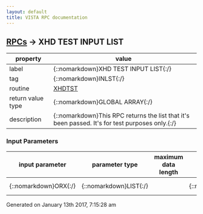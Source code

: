 ```yaml
---
layout: default
title: VISTA RPC documentation
---
```




## [RPCs](TableOfContent.md) &#8594; XHD TEST INPUT LIST 

 property | value 
--- | --- 
 label | {::nomarkdown}XHD TEST INPUT LIST{:/}
 tag | {::nomarkdown}INLST{:/}
 routine | [XHDTST](http://code.osehra.org/dox/Routine_XHDTST_source.html)
 return value type | {::nomarkdown}GLOBAL ARRAY{:/}
 description | {::nomarkdown}This RPC returns the list that it's been passed. It's for test purposes only.{:/}

### Input Parameters

| input parameter | parameter type | maximum data length | required | description | 
| --- | --- | --- | --- | --- | 
| {::nomarkdown}ORX{:/} | {::nomarkdown}LIST{:/} |  | {::nomarkdown}true{:/} | {::nomarkdown}This is the input list.{:/} | 




 Generated on January 13th 2017, 7:15:28 am